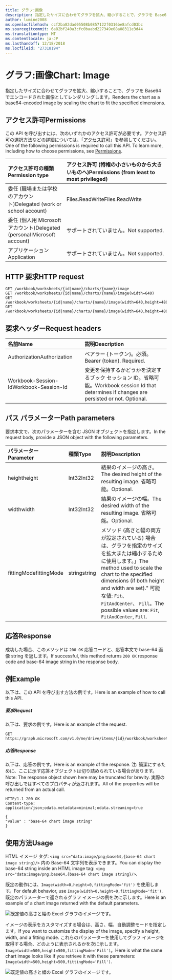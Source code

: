 ```yaml
---
title: グラフ:画像
description: 指定したサイズに合わせてグラフを拡大、縮小することで、グラフを Base64 でエンコードされた画像としてレンダリングします。
author: lumine2008
ms.openlocfilehash: ccf2ba82dad05508b0857122f0316be8afcd03bc
ms.sourcegitcommit: 6a82bf240a3cfc0baabd227349e08a08311e3d44
ms.translationtype: MT
ms.contentlocale: ja-JP
ms.lasthandoff: 12/18/2018
ms.locfileid: "27318194"
---
```

# <a name="chart-image"></a><span data-ttu-id="d7263-103">グラフ:画像</span><span class="sxs-lookup"><span data-stu-id="d7263-103">Chart: Image</span></span>

<span data-ttu-id="d7263-104">指定したサイズに合わせてグラフを拡大、縮小することで、グラフを Base64 でエンコードされた画像としてレンダリングします。</span><span class="sxs-lookup"><span data-stu-id="d7263-104">Renders the chart as a base64-encoded image by scaling the chart to fit the specified dimensions.</span></span>
## <a name="permissions"></a><span data-ttu-id="d7263-105">アクセス許可</span><span class="sxs-lookup"><span data-stu-id="d7263-105">Permissions</span></span>
<span data-ttu-id="d7263-p101">この API を呼び出すには、次のいずれかのアクセス許可が必要です。アクセス許可の選択方法などの詳細については、「[アクセス許可](/graph/permissions-reference)」を参照してください。</span><span class="sxs-lookup"><span data-stu-id="d7263-p101">One of the following permissions is required to call this API. To learn more, including how to choose permissions, see [Permissions](/graph/permissions-reference).</span></span>

|<span data-ttu-id="d7263-108">アクセス許可の種類</span><span class="sxs-lookup"><span data-stu-id="d7263-108">Permission type</span></span>      | <span data-ttu-id="d7263-109">アクセス許可 (特権の小さいものから大きいものへ)</span><span class="sxs-lookup"><span data-stu-id="d7263-109">Permissions (from least to most privileged)</span></span>              |
|:--------------------|:---------------------------------------------------------|
|<span data-ttu-id="d7263-110">委任 (職場または学校のアカウント)</span><span class="sxs-lookup"><span data-stu-id="d7263-110">Delegated (work or school account)</span></span> | <span data-ttu-id="d7263-111">Files.ReadWrite</span><span class="sxs-lookup"><span data-stu-id="d7263-111">Files.ReadWrite</span></span>    |
|<span data-ttu-id="d7263-112">委任 (個人用 Microsoft アカウント)</span><span class="sxs-lookup"><span data-stu-id="d7263-112">Delegated (personal Microsoft account)</span></span> | <span data-ttu-id="d7263-113">サポートされていません。</span><span class="sxs-lookup"><span data-stu-id="d7263-113">Not supported.</span></span>    |
|<span data-ttu-id="d7263-114">アプリケーション</span><span class="sxs-lookup"><span data-stu-id="d7263-114">Application</span></span> | <span data-ttu-id="d7263-115">サポートされていません。</span><span class="sxs-lookup"><span data-stu-id="d7263-115">Not supported.</span></span> |

## <a name="http-request"></a><span data-ttu-id="d7263-116">HTTP 要求</span><span class="sxs-lookup"><span data-stu-id="d7263-116">HTTP request</span></span>
<!-- { "blockType": "samples" } -->
```http
GET /workbook/worksheets/{id|name}/charts/{name}/image
GET /workbook/worksheets/{id|name}/charts/{name}/image(width=640)
GET /workbook/worksheets/{id|name}/charts/{name}/image(width=640,height=480)
GET /workbook/worksheets/{id|name}/charts/{name}/image(width=640,height=480,fittingMode='fit')
```
## <a name="request-headers"></a><span data-ttu-id="d7263-117">要求ヘッダー</span><span class="sxs-lookup"><span data-stu-id="d7263-117">Request headers</span></span>
| <span data-ttu-id="d7263-118">名前</span><span class="sxs-lookup"><span data-stu-id="d7263-118">Name</span></span>       | <span data-ttu-id="d7263-119">説明</span><span class="sxs-lookup"><span data-stu-id="d7263-119">Description</span></span>|
|:---------------|:----------|
| <span data-ttu-id="d7263-120">Authorization</span><span class="sxs-lookup"><span data-stu-id="d7263-120">Authorization</span></span>  | <span data-ttu-id="d7263-p102">ベアラー {トークン}。必須。</span><span class="sxs-lookup"><span data-stu-id="d7263-p102">Bearer {token}. Required.</span></span> |
| <span data-ttu-id="d7263-123">Workbook-Session-Id</span><span class="sxs-lookup"><span data-stu-id="d7263-123">Workbook-Session-Id</span></span>  | <span data-ttu-id="d7263-p103">変更を保持するかどうかを決定するブック セッション ID。省略可能。</span><span class="sxs-lookup"><span data-stu-id="d7263-p103">Workbook session Id that determines if changes are persisted or not. Optional.</span></span>|

## <a name="path-parameters"></a><span data-ttu-id="d7263-126">パス パラメーター</span><span class="sxs-lookup"><span data-stu-id="d7263-126">Path parameters</span></span>
<span data-ttu-id="d7263-127">要求本文で、次のパラメーターを含む JSON オブジェクトを指定します。</span><span class="sxs-lookup"><span data-stu-id="d7263-127">In the request body, provide a JSON object with the following parameters.</span></span>

| <span data-ttu-id="d7263-128">パラメーター</span><span class="sxs-lookup"><span data-stu-id="d7263-128">Parameter</span></span>    | <span data-ttu-id="d7263-129">種類</span><span class="sxs-lookup"><span data-stu-id="d7263-129">Type</span></span>   |<span data-ttu-id="d7263-130">説明</span><span class="sxs-lookup"><span data-stu-id="d7263-130">Description</span></span>|
|:---------------|:--------|:----------|
|<span data-ttu-id="d7263-131">height</span><span class="sxs-lookup"><span data-stu-id="d7263-131">height</span></span>|<span data-ttu-id="d7263-132">Int32</span><span class="sxs-lookup"><span data-stu-id="d7263-132">Int32</span></span>|<span data-ttu-id="d7263-133">結果のイメージの高さ。</span><span class="sxs-lookup"><span data-stu-id="d7263-133">The desired height of the resulting image.</span></span> <span data-ttu-id="d7263-134">省略可能。</span><span class="sxs-lookup"><span data-stu-id="d7263-134">Optional.</span></span>|
|<span data-ttu-id="d7263-135">width</span><span class="sxs-lookup"><span data-stu-id="d7263-135">width</span></span>|<span data-ttu-id="d7263-136">Int32</span><span class="sxs-lookup"><span data-stu-id="d7263-136">Int32</span></span>|<span data-ttu-id="d7263-137">結果のイメージの幅。</span><span class="sxs-lookup"><span data-stu-id="d7263-137">The desired width of the resulting image.</span></span> <span data-ttu-id="d7263-138">省略可能。</span><span class="sxs-lookup"><span data-stu-id="d7263-138">Optional.</span></span>|
|<span data-ttu-id="d7263-139">fittingMode</span><span class="sxs-lookup"><span data-stu-id="d7263-139">fittingMode</span></span>|<span data-ttu-id="d7263-140">string</span><span class="sxs-lookup"><span data-stu-id="d7263-140">string</span></span>|<span data-ttu-id="d7263-141">メソッド (高さと幅の両方が設定されている) 場合は、グラフを指定のサイズを拡大または縮小するために使用します。」</span><span class="sxs-lookup"><span data-stu-id="d7263-141">The method used to scale the chart to the specified dimensions (if both height and width are set)."</span></span>  <span data-ttu-id="d7263-142">可能な値: `Fit`、 `FitAndCenter`、 `Fill`。</span><span class="sxs-lookup"><span data-stu-id="d7263-142">The possible values are: `Fit`, `FitAndCenter`, `Fill`.</span></span>|

## <a name="response"></a><span data-ttu-id="d7263-143">応答</span><span class="sxs-lookup"><span data-stu-id="d7263-143">Response</span></span>

<span data-ttu-id="d7263-144">成功した場合、このメソッドは `200 OK` 応答コードと、応答本文で base-64 画像 string を返します。</span><span class="sxs-lookup"><span data-stu-id="d7263-144">If successful, this method returns `200 OK` response code and base-64 image string in the response body.</span></span>

## <a name="example"></a><span data-ttu-id="d7263-145">例</span><span class="sxs-lookup"><span data-stu-id="d7263-145">Example</span></span>
<span data-ttu-id="d7263-146">以下は、この API を呼び出す方法の例です。</span><span class="sxs-lookup"><span data-stu-id="d7263-146">Here is an example of how to call this API.</span></span>

##### <a name="request"></a><span data-ttu-id="d7263-147">要求</span><span class="sxs-lookup"><span data-stu-id="d7263-147">Request</span></span>
<span data-ttu-id="d7263-148">以下は、要求の例です。</span><span class="sxs-lookup"><span data-stu-id="d7263-148">Here is an example of the request.</span></span>

<!-- { "blockType": "request" } -->
```http
GET https://graph.microsoft.com/v1.0/me/drive/items/{id}/workbook/worksheets/{id|name}/charts/{name}/image(width=640,height=480,fittingMode='fit')
```

##### <a name="response"></a><span data-ttu-id="d7263-149">応答</span><span class="sxs-lookup"><span data-stu-id="d7263-149">Response</span></span>
<span data-ttu-id="d7263-150">以下は、応答の例です。</span><span class="sxs-lookup"><span data-stu-id="d7263-150">Here is an example of the response.</span></span> <span data-ttu-id="d7263-151">注: 簡潔にするために、ここに示す応答オブジェクトは切り詰められている場合があります。</span><span class="sxs-lookup"><span data-stu-id="d7263-151">Note: The response object shown here may be truncated for brevity.</span></span> <span data-ttu-id="d7263-152">実際の呼び出しではすべてのプロパティが返されます。</span><span class="sxs-lookup"><span data-stu-id="d7263-152">All of the properties will be returned from an actual call.</span></span>
<!-- { "blockType": "response", "@odata.type": "Edm.String" } -->
```http
HTTP/1.1 200 OK
Content-type: application/json;odata.metadata=minimal;odata.streaming=true

{
"value" : "base-64 chart image string"
}
```

## <a name="usage"></a><span data-ttu-id="d7263-153">使用方法</span><span class="sxs-lookup"><span data-stu-id="d7263-153">Usage</span></span>

<span data-ttu-id="d7263-154">HTML イメージ タグ: `<img src="data:image/png;base64,{base-64 chart image string}/>` 内の Base-64 文字列を表示できます。</span><span class="sxs-lookup"><span data-stu-id="d7263-154">You can display the base-64 string inside an HTML image tag: `<img src="data:image/png;base64,{base-64 chart image string}/>`.</span></span>

<span data-ttu-id="d7263-155">既定の動作には、`Image(width=0,height=0,fittingMode='fit')` を使用します。</span><span class="sxs-lookup"><span data-stu-id="d7263-155">For default behavior, use `Image(width=0,height=0,fittingMode='fit')`.</span></span> <span data-ttu-id="d7263-156">既定のパラメーターで返されるグラフ イメージの例を次に示します。</span><span class="sxs-lookup"><span data-stu-id="d7263-156">Here is an example of a chart image returned with the default parameters.</span></span>

![既定値の高さと幅の Excel グラフのイメージです。](https://cdn.graph.office.net/prod/GraphDocuments/en-us/concepts/images/GetChart-default.png)

<span data-ttu-id="d7263-158">イメージの表示をカスタマイズする場合は、高さ、幅、自動調整モードを指定します。</span><span class="sxs-lookup"><span data-stu-id="d7263-158">If you want to customize the display of the image, specify a height, width, and a fitting mode.</span></span> <span data-ttu-id="d7263-159">これらのパラメーターを使用してグラフ イメージを取得する場合、どのように表示されるかを次に示します。`Image(width=500,height=500,fittingMode='Fill')`。</span><span class="sxs-lookup"><span data-stu-id="d7263-159">Here is what the same chart image looks like if you retrieve it with these parameters: `Image(width=500,height=500,fittingMode='Fill')`.</span></span>

![既定値の高さと幅の Excel グラフのイメージです。](https://cdn.graph.office.net/prod/GraphDocuments/en-us/concepts/images/GetChart-fill.png)

<!-- uuid: 8fcb5dbc-d5aa-4681-8e31-b001d5168d79
2015-10-25 14:57:30 UTC -->
<!-- {
  "type": "#page.annotation",
  "description": "Chart: Image",
  "keywords": "",
  "section": "documentation",
  "tocPath": ""
}-->
